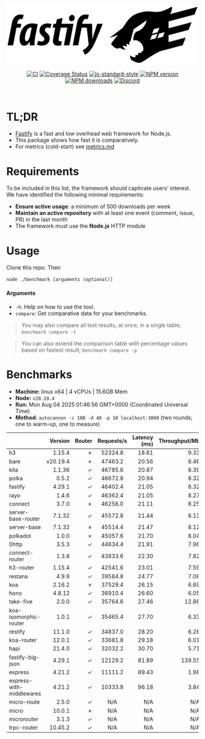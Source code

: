 <div align="center">
  <img src="https://github.com/fastify/graphics/raw/HEAD/fastify-landscape-outlined.svg" width="650" height="auto"/>
</div>

<div align="center">

[![CI](https://github.com/fastify/fastify/workflows/ci/badge.svg)](https://github.com/fastify/fastify/actions/workflows/ci.yml)
[![Coverage Status](https://coveralls.io/repos/github/fastify/fastify/badge.svg?branch=master)](https://coveralls.io/github/fastify/fastify?branch=master)
[![js-standard-style](https://img.shields.io/badge/code%20style-standard-brightgreen.svg?style=flat)](http://standardjs.com/)
[![NPM version](https://img.shields.io/npm/v/fastify.svg?style=flat)](https://www.npmjs.com/package/fastify)
[![NPM downloads](https://img.shields.io/npm/dm/fastify.svg?style=flat)](https://www.npmjs.com/package/fastify) [![Discord](https://img.shields.io/discord/725613461949906985)](https://discord.gg/fastify)

</div>
<br />

# TL;DR

* [Fastify](https://github.com/fastify/fastify) is a fast and low overhead web framework for Node.js.
* This package shows how fast it is comparatively.
* For metrics (cold-start) see [metrics.md](./METRICS.md)

# Requirements

To be included in this list, the framework should captivate users' interest. We have identified the following minimal requirements:
- **Ensure active usage**: a minimum of 500 downloads per week
- **Maintain an active repository** with at least one event (comment, issue, PR) in the last month
- The framework must use the **Node.js** HTTP module

# Usage

Clone this repo. Then 

```
node ./benchmark [arguments (optional)]
```

#### Arguments

* `-h`: Help on how to use the tool.
* `compare`: Get comparative data for your benchmarks.

> You may also compare all test results, at once, in a single table; `benchmark compare -t`

> You can also extend the comparison table with percentage values based on fastest result; `benchmark compare -p`
# Benchmarks

* __Machine:__ linux x64 | 4 vCPUs | 15.6GB Mem
* __Node:__ `v20.19.4`
* __Run:__ Mon Aug 04 2025 01:46:56 GMT+0000 (Coordinated Universal Time)
* __Method:__ `autocannon -c 100 -d 40 -p 10 localhost:3000` (two rounds; one to warm-up, one to measure)

|                          | Version  | Router | Requests/s | Latency (ms) | Throughput/Mb |
| :--                      | --:      | --:    | :-:        | --:          | --:           |
| h3                       | 1.15.4   | ✗      | 52324.8    | 18.61        | 9.33          |
| bare                     | v20.19.4 | ✗      | 47463.2    | 20.56        | 8.46          |
| kita                     | 1.1.36   | ✓      | 46785.6    | 20.87        | 8.39          |
| polka                    | 0.5.2    | ✓      | 46672.8    | 20.94        | 8.32          |
| fastify                  | 4.29.1   | ✓      | 46402.4    | 21.05        | 8.32          |
| rayo                     | 1.4.6    | ✓      | 46362.4    | 21.05        | 8.27          |
| connect                  | 3.7.0    | ✗      | 46256.0    | 21.11        | 8.25          |
| server-base-router       | 7.1.32   | ✓      | 45572.8    | 21.44        | 8.13          |
| server-base              | 7.1.32   | ✗      | 45514.4    | 21.47        | 8.12          |
| polkadot                 | 1.0.0    | ✗      | 45057.6    | 21.70        | 8.04          |
| 0http                    | 3.5.3    | ✓      | 44634.4    | 21.91        | 7.96          |
| connect-router           | 1.3.8    | ✓      | 43833.6    | 22.30        | 7.82          |
| h3-router                | 1.15.4   | ✓      | 42541.6    | 23.01        | 7.59          |
| restana                  | 4.9.9    | ✓      | 39584.8    | 24.77        | 7.06          |
| koa                      | 2.16.2   | ✗      | 37529.4    | 26.15        | 6.69          |
| hono                     | 4.8.12   | ✓      | 36910.4    | 26.60        | 6.05          |
| take-five                | 2.0.0    | ✓      | 35764.6    | 27.46        | 12.86         |
| koa-isomorphic-router    | 1.0.1    | ✓      | 35465.4    | 27.70        | 6.33          |
| restify                  | 11.1.0   | ✓      | 34837.0    | 28.20        | 6.28          |
| koa-router               | 12.0.1   | ✓      | 33681.8    | 29.18        | 6.01          |
| hapi                     | 21.4.0   | ✓      | 32032.2    | 30.70        | 5.71          |
| fastify-big-json         | 4.29.1   | ✓      | 12129.2    | 81.89        | 139.55        |
| express                  | 4.21.2   | ✓      | 11111.2    | 89.43        | 1.98          |
| express-with-middlewares | 4.21.2   | ✓      | 10333.8    | 96.18        | 3.84          |
| micro-route              | 2.5.0    | ✓      | N/A        | N/A          | N/A           |
| micro                    | 10.0.1   | ✗      | N/A        | N/A          | N/A           |
| microrouter              | 3.1.3    | ✓      | N/A        | N/A          | N/A           |
| trpc-router              | 10.45.2  | ✓      | N/A        | N/A          | N/A           |

